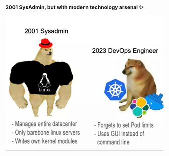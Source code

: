 ### 2001 SysAdmin, but with modern technology arsenal ✨
![DevOps](https://raw.githubusercontent.com/Hmerac/Hmerac/refs/heads/master/devops.webp)
